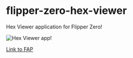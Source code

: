 # flipper-zero-hex-viewer

Hex Viewer application for Flipper Zero!

![Hex Viewer app!](https://habrastorage.org/r/w1560/getpro/habr/upload_files/46e/28a/d97/46e28ad973d144b123a4ce513c895d18.png)

[Link to FAP](https://nightly.link/QtRoS/flipper-zero-hex-viewer/workflows/build_dev/master/hex_viewer.fap.zip)
